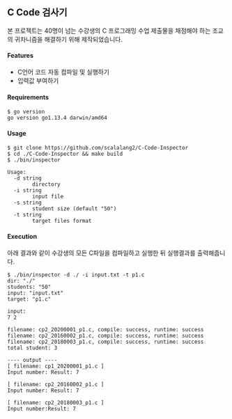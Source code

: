 ## C Code 검사기
본 프로젝트는 40명이 넘는 수강생의 C 프로그래밍 수업 제출물을 채점해야 하는 조교의 귀차니즘을 해결하기 위해 제작되었습니다.

#### Features
* C언어 코드 자동 컴파일 및 실행하기
* 입력값 부여하기

#### Requirements
```shell script
$ go version
go version go1.13.4 darwin/amd64
```

#### Usage
```shell script
$ git clone https://github.com/scalalang2/C-Code-Inspector
$ cd ./C-Code-Inspector && make build
$ ./bin/inspector

Usage: 
  -d string
    	directory
  -i string
    	input file
  -s string
    	student size (default "50")
  -t string
    	target files format
```

#### Execution
아래 결과와 같이 수강생의 모든 C파일을 컴파일하고 실행한 뒤 실행결과를 출력해줍니다.

```shell script
$ ./bin/inspector -d ./ -i input.txt -t p1.c
dir: "./"
students: "50"
input: "input.txt"
target: "p1.c"

input:
7 2

filename: cp2_20200001_p1.c, compile: success, runtime: success
filename: cp2_20160002_p1.c, compile: success, runtime: success
filename: cp2_20180003_p1.c, compile: success, runtime: success
total student: 3

---- output ----
[ filename: cp1_20200001_p1.c ]
Input number: Result: 7

[ filename: cp2_20160002_p1.c ]
Input number: Result: 7

[ filename: cp2_20180003_p1.c ]
Input number:Result: 7
```
